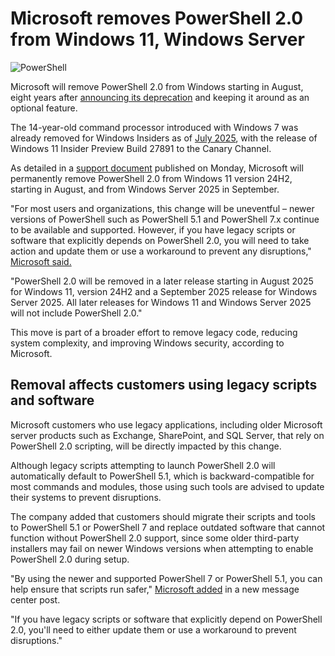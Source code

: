 # Microsoft removes PowerShell 2.0 from Windows 11, Windows Server

![PowerShell](https://www.bleepstatic.com/content/hl-images/2025/08/13/PowerShell.jpg)

Microsoft will remove PowerShell 2.0 from Windows starting in August, eight years after [announcing its deprecation](https://devblogs.microsoft.com/powershell/windows-powershell-2-0-deprecation/) and keeping it around as an optional feature.

The 14-year-old command processor introduced with Windows 7 was already removed for Windows Insiders as of [July 2025](https://blogs.windows.com/windows-insider/2025/07/03/announcing-windows-11-insider-preview-build-27891-canary-channel/), with the release of Windows 11 Insider Preview Build 27891 to the Canary Channel.

As detailed in a [support document](https://support.microsoft.com/en-us/topic/powershell-2-0-removal-from-windows-fe6d1edc-2ed2-4c33-b297-afe82a64200a) published on Monday, Microsoft will permanently remove PowerShell 2.0 from Windows 11 version 24H2, starting in August, and from Windows Server 2025 in September.

"For most users and organizations, this change will be uneventful – newer versions of PowerShell such as PowerShell 5.1 and PowerShell 7.x continue to be available and supported. However, if you have legacy scripts or software that explicitly depends on PowerShell 2.0, you will need to take action and update them or use a workaround to prevent any disruptions," [Microsoft said.](https://support.microsoft.com/en-us/topic/powershell-2-0-removal-from-windows-fe6d1edc-2ed2-4c33-b297-afe82a64200a)

"PowerShell 2.0 will be removed in a later release starting in August 2025 for Windows 11, version 24H2 and a September 2025 release for Windows Server 2025. All later releases for Windows 11 and Windows Server 2025 will not include PowerShell 2.0."

This move is part of a broader effort to remove legacy code, reducing system complexity, and improving Windows security, according to Microsoft.

## Removal affects customers using legacy scripts and software

Microsoft customers who use legacy applications, including older Microsoft server products such as Exchange, SharePoint, and SQL Server, that rely on PowerShell 2.0 scripting, will be directly impacted by this change.

Although legacy scripts attempting to launch PowerShell 2.0 will automatically default to PowerShell 5.1, which is backward-compatible for most commands and modules, those using such tools are advised to update their systems to prevent disruptions.

The company added that customers should migrate their scripts and tools to PowerShell 5.1 or PowerShell 7 and replace outdated software that cannot function without PowerShell 2.0 support, since some older third-party installers may fail on newer Windows versions when attempting to enable PowerShell 2.0 during setup.

"By using the newer and supported PowerShell 7 or PowerShell 5.1, you can help ensure that scripts run safer," [Microsoft added](https://learn.microsoft.com/en-us/windows/release-health/windows-message-center#3628) in a new message center post.

"If you have legacy scripts or software that explicitly depend on PowerShell 2.0, you'll need to either update them or use a workaround to prevent disruptions."